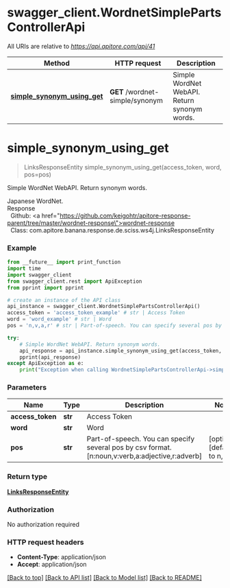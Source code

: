 # swagger_client.WordnetSimplePartsControllerApi

All URIs are relative to *https://api.apitore.com/api/41*

Method | HTTP request | Description
------------- | ------------- | -------------
[**simple_synonym_using_get**](WordnetSimplePartsControllerApi.md#simple_synonym_using_get) | **GET** /wordnet-simple/synonym | Simple WordNet WebAPI. Return synonym words.


# **simple_synonym_using_get**
> LinksResponseEntity simple_synonym_using_get(access_token, word, pos=pos)

Simple WordNet WebAPI. Return synonym words.

Japanese WordNet.<BR />Response<BR />&nbsp; Github: <a href=\"https://github.com/keigohtr/apitore-response-parent/tree/master/wordnet-response\">wordnet-response</a><BR />&nbsp; Class: com.apitore.banana.response.de.sciss.ws4j.LinksResponseEntity<BR />

### Example
```python
from __future__ import print_function
import time
import swagger_client
from swagger_client.rest import ApiException
from pprint import pprint

# create an instance of the API class
api_instance = swagger_client.WordnetSimplePartsControllerApi()
access_token = 'access_token_example' # str | Access Token
word = 'word_example' # str | Word
pos = 'n,v,a,r' # str | Part-of-speech. You can specify several pos by csv format. [n:noun,v:verb,a:adjective,r:adverb] (optional) (default to n,v,a,r)

try:
    # Simple WordNet WebAPI. Return synonym words.
    api_response = api_instance.simple_synonym_using_get(access_token, word, pos=pos)
    pprint(api_response)
except ApiException as e:
    print("Exception when calling WordnetSimplePartsControllerApi->simple_synonym_using_get: %s\n" % e)
```

### Parameters

Name | Type | Description  | Notes
------------- | ------------- | ------------- | -------------
 **access_token** | **str**| Access Token | 
 **word** | **str**| Word | 
 **pos** | **str**| Part-of-speech. You can specify several pos by csv format. [n:noun,v:verb,a:adjective,r:adverb] | [optional] [default to n,v,a,r]

### Return type

[**LinksResponseEntity**](LinksResponseEntity.md)

### Authorization

No authorization required

### HTTP request headers

 - **Content-Type**: application/json
 - **Accept**: application/json

[[Back to top]](#) [[Back to API list]](../README.md#documentation-for-api-endpoints) [[Back to Model list]](../README.md#documentation-for-models) [[Back to README]](../README.md)

